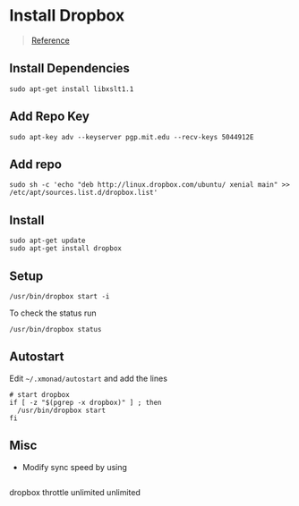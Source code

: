 # Install Dropbox

> [Reference](www.ubuntuupdates.org/ppa/dropbox)

## Install Dependencies
```shell
sudo apt-get install libxslt1.1
```

## Add Repo Key
```shell
sudo apt-key adv --keyserver pgp.mit.edu --recv-keys 5044912E
```

## Add repo
```shell
sudo sh -c 'echo "deb http://linux.dropbox.com/ubuntu/ xenial main" >> /etc/apt/sources.list.d/dropbox.list' 
```

## Install
```shell
sudo apt-get update
sudo apt-get install dropbox
```

## Setup
```shell
/usr/bin/dropbox start -i
```
To check the status run
```shell
/usr/bin/dropbox status
```

## Autostart
Edit `~/.xmonad/autostart` and add the lines
```shell
# start dropbox
if [ -z "$(pgrep -x dropbox)" ] ; then
  /usr/bin/dropbox start
fi
```

## Misc
* Modify sync speed by using 

  ```shell
dropbox throttle unlimited unlimited
```
